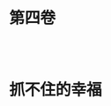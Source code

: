 <div class="title-box">
    <h1 class="part-title">
        <div class="first-title"><p>第四卷</p></div>
        <br />
        <div class="last-title"><p>抓不住的幸福</p></div>
    </h1>
</div>
